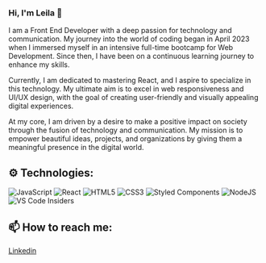 ### Hi, I'm Leila 👋

I am a Front End Developer with a deep passion for technology and communication. My journey into the world of coding began in April 2023 when I immersed myself in an intensive full-time bootcamp for Web Development. Since then, I have been on a continuous learning journey to enhance my skills.

Currently, I am dedicated to mastering React, and I aspire to specialize in this technology. My ultimate aim is to excel in web responsiveness and UI/UX design, with the goal of creating user-friendly and visually appealing digital experiences.

At my core, I am driven by a desire to make a positive impact on society through the fusion of technology and communication. My mission is to empower beautiful ideas, projects, and organizations by giving them a meaningful presence in the digital world.

## ⚙️ Technologies:

![JavaScript](https://img.shields.io/badge/javascript-%23323330.svg?style=for-the-badge&logo=javascript&logoColor=%23F7DF1E) ![React](https://img.shields.io/badge/react-%2320232a.svg?style=for-the-badge&logo=react&logoColor=%2361DAFB) ![HTML5](https://img.shields.io/badge/html5-%23E34F26.svg?style=for-the-badge&logo=html5&logoColor=white) ![CSS3](https://img.shields.io/badge/css3-%231572B6.svg?style=for-the-badge&logo=css3&logoColor=white) ![Styled Components](https://img.shields.io/badge/styled--components-DB7093?style=for-the-badge&logo=styled-components&logoColor=white) ![NodeJS](https://img.shields.io/badge/node.js-6DA55F?style=for-the-badge&logo=node.js&logoColor=white) ![VS Code Insiders](https://img.shields.io/badge/VS%20Code%20Insiders-35b393.svg?style=for-the-badge&logo=visual-studio-code&logoColor=white) 

## 📫 How to reach me:
[Linkedin](www.linkedin.com/in/leila-zitouni)

<!--
**leilaZ1111/leilaZ1111** is a ✨ _special_ ✨ repository because its `README.md` (this file) appears on your GitHub profile.

Here are some ideas to get you started:

- 🔭 I’m currently working on ...
- 🌱 I’m currently learning ...
- 👯 I’m looking to collaborate on ...
- 🤔 I’m looking for help with ...
- 💬 Ask me about ...
- 📫 How to reach me: ...
- 😄 Pronouns: ...
- ⚡ Fun fact: ...
-->
